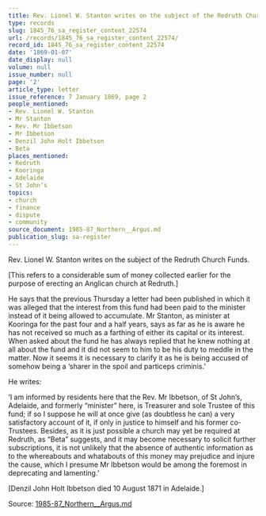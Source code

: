 ```yaml
---
title: Rev. Lionel W. Stanton writes on the subject of the Redruth Church Funds.
type: records
slug: 1845_76_sa_register_content_22574
url: /records/1845_76_sa_register_content_22574/
record_id: 1845_76_sa_register_content_22574
date: '1869-01-07'
date_display: null
volume: null
issue_number: null
page: '2'
article_type: letter
issue_reference: 7 January 1869, page 2
people_mentioned:
- Rev. Lionel W. Stanton
- Mr Stanton
- Rev. Mr Ibbetson
- Mr Ibbetson
- Denzil John Holt Ibbetson
- Beta
places_mentioned:
- Redruth
- Kooringa
- Adelaide
- St John’s
topics:
- church
- finance
- dispute
- community
source_document: 1985-87_Northern__Argus.md
publication_slug: sa-register
---
```


Rev. Lionel W. Stanton writes on the subject of the Redruth Church Funds.

[This refers to a considerable sum of money collected earlier for the purpose of erecting an Anglican church at Redruth.]

He says that the previous Thursday a letter had been published in which it was alleged that the interest from this fund had been paid to the minister instead of it being allowed to accumulate.  Mr Stanton, as minister at Kooringa for the past four and a half years, says as far as he is aware he has not received so much as a farthing of either its capital or its interest.  When asked about the fund he has always replied that he knew nothing at all about the fund and it did not seem to him to be his duty to meddle in the matter.  Now it seems it is necessary to clarify it as he is being accused of somehow being a ‘sharer in the spoil and particeps criminis.’

He writes:

‘I am informed by residents here that the Rev. Mr Ibbetson, of St John’s, Adelaide, and formerly “minister” here, is Treasurer and sole Trustee of this fund; if so I suppose he will at once give (as doubtless he can) a very satisfactory account of it, if only in justice to himself and his former co-Trustees.  Besides, as it is just possible a church may yet be required at Redruth, as “Beta” suggests, and it may become necessary to solicit further subscriptions, it is not unlikely that the absence of authentic information as to the whereabouts and whatabouts of this money may prejudice and injure the cause, which I presume Mr Ibbetson would be among the foremost in deprecating and lamenting.’

[Denzil John Holt Ibbetson died 10 August 1871 in Adelaide.]

Source: [1985-87_Northern__Argus.md](/downloads/markdown/1985-87_Northern__Argus.md)

